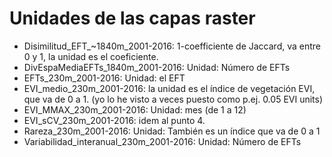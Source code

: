 # Unidades de las capas raster

* Disimilitud_EFT_~1840m_2001-2016: 1-coefficiente de Jaccard, va entre 0 y 1, la unidad es el coeficiente.
* DivEspaMediaEFTs_1840m_2001-2016: Unidad: Número de EFTs
* EFTs_230m_2001-2016: Unidad: el EFT
* EVI_medio_230m_2001-2016: la unidad es el índice de vegetación EVI, que va de 0 a 1. (yo lo he visto a veces puesto como p.ej. 0.05 EVI units)
* EVI_MMAX_230m_2001-2016: Unidad: mes (de 1 a 12) 
* EVI_sCV_230m_2001-2016: idem al punto 4.
* Rareza_230m_2001-2016: Unidad: También es un índice que va de 0  a 1
* Variabilidad_interanual_230m_2001-2016: Unidad: Número de EFTs



